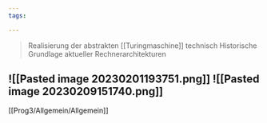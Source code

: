 ```yaml
---
tags:

---
```


>Realisierung der abstrakten [[Turingmaschine]] technisch
>Historische Grundlage aktueller Rechnerarchitekturen

![[Pasted image 20230201193751.png]]
![[Pasted image 20230209151740.png]]
---
[[Prog3/Allgemein/Allgemein]]